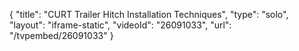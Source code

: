 {
    "title": "CURT Trailer Hitch Installation Techniques",
    "type": "solo",
    "layout": "iframe-static",
    "videoId": "26091033",
    "url": "\/tvpembed\/26091033"
}
